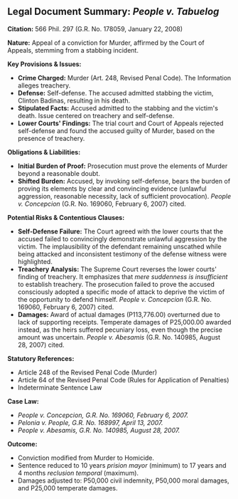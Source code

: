 ## Legal Document Summary: *People v. Tabuelog*

**Citation:** 566 Phil. 297 (G.R. No. 178059, January 22, 2008)

**Nature:** Appeal of a conviction for Murder, affirmed by the Court of Appeals, stemming from a stabbing incident.

**Key Provisions & Issues:**

*   **Crime Charged:** Murder (Art. 248, Revised Penal Code).  The Information alleges treachery.
*   **Defense:** Self-defense. The accused admitted stabbing the victim, Clinton Badinas, resulting in his death.
*   **Stipulated Facts:** Accused admitted to the stabbing and the victim's death. Issue centered on treachery and self-defense.
*   **Lower Courts' Findings:** The trial court and Court of Appeals rejected self-defense and found the accused guilty of Murder, based on the presence of treachery.

**Obligations & Liabilities:**

*   **Initial Burden of Proof:** Prosecution must prove the elements of Murder beyond a reasonable doubt.
*   **Shifted Burden:** Accused, by invoking self-defense, bears the burden of proving its elements by clear and convincing evidence (unlawful aggression, reasonable necessity, lack of sufficient provocation). *People v. Concepcion* (G.R. No. 169060, February 6, 2007) cited.

**Potential Risks & Contentious Clauses:**

*   **Self-Defense Failure:** The Court agreed with the lower courts that the accused failed to convincingly demonstrate unlawful aggression by the victim. The implausibility of the defendant remaining unscathed while being attacked and inconsistent testimony of the defense witness were highlighted.
*   **Treachery Analysis:** The Supreme Court reverses the lower courts' finding of treachery. It emphasizes that *mere suddenness is insufficient* to establish treachery. The prosecution failed to prove the accused consciously adopted a specific mode of attack to deprive the victim of the opportunity to defend himself. *People v. Concepcion* (G.R. No. 169060, February 6, 2007) cited.
*   **Damages:** Award of actual damages (P113,776.00) overturned due to lack of supporting receipts. Temperate damages of P25,000.00 awarded instead, as the heirs suffered pecuniary loss, even though the precise amount was uncertain. *People v. Abesamis* (G.R. No. 140985, August 28, 2007) cited.

**Statutory References:**

*   Article 248 of the Revised Penal Code (Murder)
*   Article 64 of the Revised Penal Code (Rules for Application of Penalties)
*   Indeterminate Sentence Law

**Case Law:**

*   *People v. Concepcion, G.R. No. 169060, February 6, 2007.*
*   *Pelonia v. People, G.R. No. 168997, April 13, 2007.*
*   *People v. Abesamis, G.R. No. 140985, August 28, 2007.*

**Outcome:**

*   Conviction modified from Murder to Homicide.
*   Sentence reduced to 10 years *prision mayor* (minimum) to 17 years and 4 months *reclusion temporal* (maximum).
*   Damages adjusted to: P50,000 civil indemnity, P50,000 moral damages, and P25,000 temperate damages.
